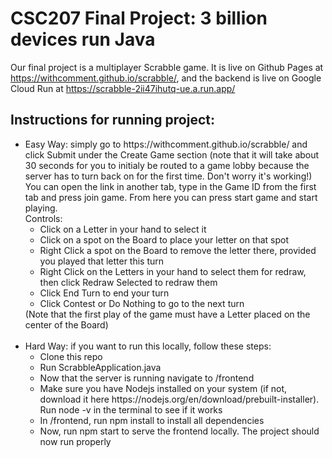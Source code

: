 # CSC207 Final Project: 3 billion devices run Java

Our final project is a multiplayer Scrabble game. It is live on Github Pages at https://withcomment.github.io/scrabble/, and the backend is live on Google Cloud Run at https://scrabble-2ii47ihutq-ue.a.run.app/

## Instructions for running project:
<ul>
<li> Easy Way: simply go to https://withcomment.github.io/scrabble/ and click Submit under the Create Game section (note that it will take about 30 seconds for you to initialy be routed to a game lobby because the server has to turn back on for the first time. Don't worry it's working!) You can open the link in another tab, type in the Game ID from the first tab and press join game. From here you can press start game and start playing. <br>
Controls: <ul>
  <li>Click on a Letter in your hand to select it</li>
  <li>Click on a spot on the Board to place your letter on that spot</li>
  <li>Right Click a spot on the Board to remove the letter there, provided you played that letter this turn</li>
  <li>Right Click on the Letters in your hand to select them for redraw, then click Redraw Selected to redraw them</li>
  <li>Click End Turn to end your turn</li>
  <li>Click Contest or Do Nothing to go to the next turn</li>
</ul>
(Note that the first play of the game must have a Letter placed on the center of the Board)</li>
  <br>
<li>Hard Way: if you want to run this locally, follow these steps: <ul>
  <li>Clone this repo</li>
  <li>Run ScrabbleApplication.java</li>
  <li>Now that the server is running navigate to /frontend</li>
  <li>Make sure you have Nodejs installed on your system (if not, download it here https://nodejs.org/en/download/prebuilt-installer). Run node -v in the terminal to see if it works</li>
  <li>In /frontend, run npm install to install all dependencies</li>
  <li>Now, run npm start to serve the frontend locally. The project should now run properly</li>
</ul>
</li>
</ul>
